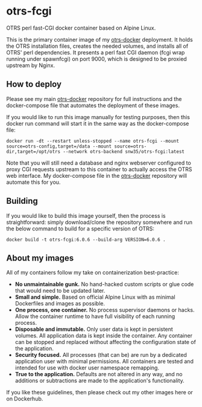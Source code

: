 # otrs-fcgi
OTRS perl fast-CGI docker container based on Alpine Linux.

This is the primary container image of my [otrs-docker][1] deployment. It holds the OTRS installation files, creates the needed volumes, and installs all of OTRS' perl dependencies. It presents a perl fast CGI daemon (fcgi wrap running under spawnfcgi) on port 9000, which is designed to be proxied upstream by Nginx.

## How to deploy

Please see my main [otrs-docker][1] repository for full instructions and the docker-compose file that automates the deployment of these images.

If you would like to run this image manually for testing purposes, then this docker run command will start it in the same way as the docker-compose file:
```
docker run -dt --restart unless-stopped --name otrs-fcgi --mount source=otrs-config,target=/data --mount source=otrs-dir,target=/opt/otrs --network otrs-backend snw35/otrs-fcgi:latest
```
Note that you will still need a database and nginx webserver configured to proxy CGI requests upstream to this container to actually access the OTRS web interface. My docker-compose file in the [otrs-docker][1] repository will automate this for you.

## Building

If you would like to build this image yourself, then the process is straightforward: simply download/clone the repository somewhere and run the below command to build for a specific version of OTRS:
```
docker build -t otrs-fcgi:6.0.6 --build-arg VERSION=6.0.6 .
```

## About my images

All of my containers follow my take on containerization best-practice:

 * __No unmaintainable gunk.__ No hand-hacked custom scripts or glue code that would need to be updated later.
 * __Small and simple.__ Based on official Alpine Linux with as minimal Dockerfiles and images as possible.
 * __One process, one container.__ No process supervisor daemons or hacks. Allow the container runtime to have full visibility of each running process.
 * __Disposable and immutable.__ Only user data is kept in persistent volumes. All application data is kept inside the container. Any container can be stopped and replaced without affecting the configuration state of the application.
 * __Security focused.__ All processes (that can be) are run by a dedicated application user with minimal permissions. All containers are tested and intended for use with docker user namespace remapping.
 * __True to the application.__ Defaults are not altered in any way, and no additions or subtractions are made to the application's functionality.

If you like these guidelines, then please check out my other images here or on Dockerhub.

[1]: https://github.com/snw35/otrs-docker
